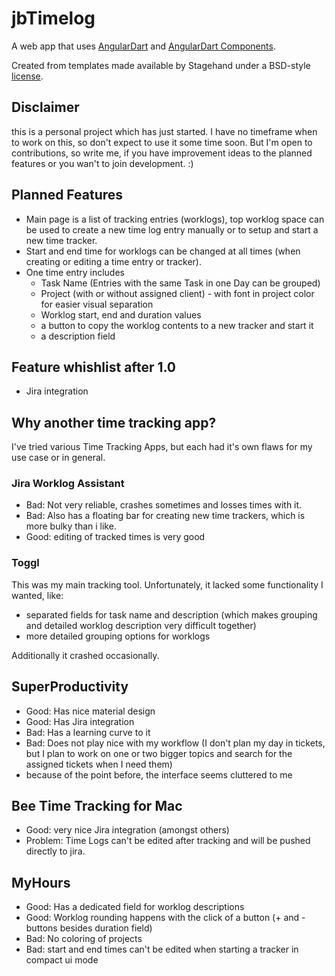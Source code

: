 # jbTimelog

A web app that uses [AngularDart](https://webdev.dartlang.org/angular) and
[AngularDart Components](https://webdev.dartlang.org/components).

Created from templates made available by Stagehand under a BSD-style
[license](https://github.com/dart-lang/stagehand/blob/master/LICENSE).

## Disclaimer
this is a personal project which has just started. 
I have no timeframe when to work on this, so don't expect to use it some time soon.
But I'm open to contributions, so write me, 
if you have improvement ideas to the planned features or you wan't to join development. :)

## Planned Features
- Main page is a list of tracking entries (worklogs), top worklog space can be used 
to create a new time log entry manually or to setup and start a new time tracker.
- Start and end time for worklogs can be changed at all times 
(when creating or editing a time entry or tracker). 
- One time entry includes
    - Task Name (Entries with the same Task in one Day can be grouped)
    - Project (with or without assigned client) - with font in project color 
      for easier visual separation
    - Worklog start, end and duration values
    - a button to copy the worklog contents to a new tracker and start it
    - a description field
    
## Feature whishlist after 1.0
- Jira integration


## Why another time tracking app?
I've tried various Time Tracking Apps, but each had it's own flaws for my use case or in general.

### Jira Worklog Assistant
- Bad: Not very reliable, crashes sometimes and losses times with it. 
- Bad: Also has a floating bar for creating new time trackers, which is more bulky than i like.
- Good: editing of tracked times is very good

### Toggl
This was my main tracking tool. Unfortunately, it lacked some functionality I wanted, like: 
- separated fields for task name and description 
  (which makes grouping and detailed worklog description very difficult together)
- more detailed grouping options for worklogs  

Additionally it crashed occasionally. 

## SuperProductivity 
- Good: Has nice material design 
- Good: Has Jira integration
- Bad: Has a learning curve to it
- Bad: Does not play nice with my workflow 
 (I don't plan my day in tickets, but 
  I plan to work on one or two bigger topics and 
  search for the assigned tickets when I need them)
- because of the point before, the interface seems cluttered to me

## Bee Time Tracking for Mac 
- Good: very nice Jira integration (amongst others)
- Problem: Time Logs can't be edited after tracking and will be pushed directly to jira.

## MyHours 
- Good: Has a dedicated field for worklog descriptions
- Good: Worklog rounding happens with the click of a button 
  (+ and - buttons besides duration field)
- Bad: No coloring of projects 
- Bad: start and end times can't be edited when starting a tracker in compact ui mode